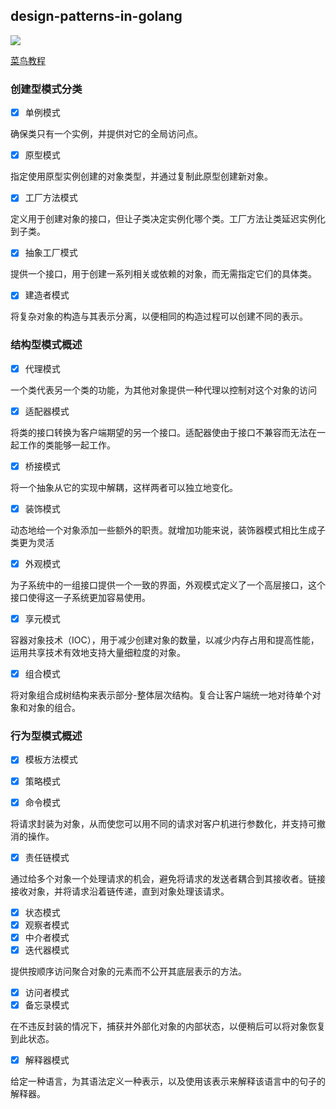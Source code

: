 ## design-patterns-in-golang

![](https://raw.githubusercontent.com/ismayilmalik/golang-design-patterns/master/logo.png)

[菜鸟教程](https://www.runoob.com/design-pattern/design-pattern-tutorial.html)


### 创建型模式分类

-[x] 单例模式

确保类只有一个实例，并提供对它的全局访问点。

-[x] 原型模式

指定使用原型实例创建的对象类型，并通过复制此原型创建新对象。

-[x] 工厂方法模式

定义用于创建对象的接口，但让子类决定实例化哪个类。工厂方法让类延迟实例化到子类。

-[x] 抽象工厂模式

提供一个接口，用于创建一系列相关或依赖的对象，而无需指定它们的具体类。

-[x] 建造者模式

将复杂对象的构造与其表示分离，以便相同的构造过程可以创建不同的表示。


### 结构型模式概述

-[x] 代理模式

一个类代表另一个类的功能，为其他对象提供一种代理以控制对这个对象的访问

-[x] 适配器模式

将类的接口转换为客户端期望的另一个接口。适配器使由于接口不兼容而无法在一起工作的类能够一起工作。

-[x] 桥接模式

将一个抽象从它的实现中解耦，这样两者可以独立地变化。

-[x] 装饰模式

动态地给一个对象添加一些额外的职责。就增加功能来说，装饰器模式相比生成子类更为灵活

-[x] 外观模式

为子系统中的一组接口提供一个一致的界面，外观模式定义了一个高层接口，这个接口使得这一子系统更加容易使用。

-[x] 享元模式

容器对象技术（IOC），用于减少创建对象的数量，以减少内存占用和提高性能，运用共享技术有效地支持大量细粒度的对象。

-[x] 组合模式

将对象组合成树结构来表示部分-整体层次结构。复合让客户端统一地对待单个对象和对象的组合。

### 行为型模式概述

-[x] 模板方法模式

-[x] 策略模式
-[x] 命令模式

将请求封装为对象，从而使您可以用不同的请求对客户机进行参数化，并支持可撤消的操作。

-[x] 责任链模式

通过给多个对象一个处理请求的机会，避免将请求的发送者耦合到其接收者。链接接收对象，并将请求沿着链传递，直到对象处理该请求。

-[x] 状态模式
-[x] 观察者模式
-[x] 中介者模式
-[x] 迭代器模式

提供按顺序访问聚合对象的元素而不公开其底层表示的方法。

-[x] 访问者模式
-[x] 备忘录模式

在不违反封装的情况下，捕获并外部化对象的内部状态，以便稍后可以将对象恢复到此状态。

-[x] 解释器模式

给定一种语言，为其语法定义一种表示，以及使用该表示来解释该语言中的句子的解释器。